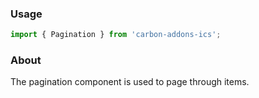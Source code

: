### Usage

```js
import { Pagination } from 'carbon-addons-ics';
```

### About

The pagination component is used to page through items.
